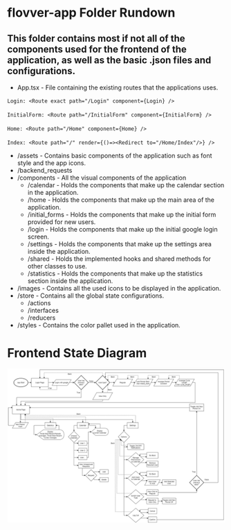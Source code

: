 # flovver-app Folder Rundown

## This folder contains most if not all of the components used for the frontend of the application, as well as the basic .json files and configurations.

* App.tsx -  File containing the existing routes that the applications uses.

```
Login: <Route exact path="/Login" component={Login} />

InitialForm: <Route path="/InitialForm" component={InitialForm} />

Home: <Route path="/Home" component={Home} />

Index: <Route path="/" render={()=><Redirect to="/Home/Index"/>} />         
```

* /assets - Contains basic components of the application such as font style and the app icons.
* /backend_requests
* /components - All the visual components of the application
    * /calendar - Holds the components that make up the calendar section in the application.
    * /home - Holds the components that make up the main area of the application.
    * /initial_forms - Holds the components that make up the initial form provided for new users.
    * /login - Holds the components that make up the initial google login screen.
    * /settings - Holds the components that make up the settings area inside the application.
    * /shared - Holds the implemented hooks and shared methods for other classes to use.
    * /statistics - Holds the components that make up the statistics section inside the application.
* /images - Contains all the used icons to be displayed in the application.
* /store - Contains all the global state configurations.
    * /actions
    * /interfaces
    * /reducers
* /styles - Contains the color pallet used in the application.

# Frontend State Diagram
![image](../Documents/Diagrams/Flovver-Frontend-State-Diagram-2.0.jpg)
